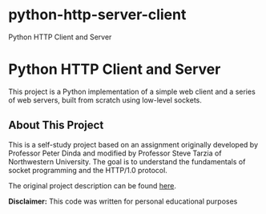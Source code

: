 # python-http-server-client
Python HTTP Client and Server


# Python HTTP Client and Server

This project is a Python implementation of a simple web client and a series of web servers, built from scratch using low-level sockets.

## About This Project

This is a self-study project based on an assignment originally developed by Professor Peter Dinda and modified by Professor Steve Tarzia of Northwestern University. The goal is to understand the fundamentals of socket programming and the HTTP/1.0 protocol.

The original project description can be found [here](https://stevetarzia.com/teaching/340/projects/project-1.html).

**Disclaimer:** This code was written for personal educational purposes
